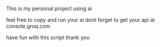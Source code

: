 This is my personal project using ai

feel free to copy and run your ai
dont forget to get your api at console.groq.com

have fun with this script thank you